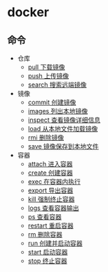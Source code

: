 # docker

## 命令

- 仓库
    - [pull 下载镜像](command/pull.md)
    - [push 上传镜像](command/push.md)
    - [search 搜索远端镜像](command/search.md)
- 镜像
    - [commit 创建镜像](command/commit.md)
    - [images 列出本地镜像](command/images.md)
    - [inspect 查看镜像详细信息](command/inspect.md)
    - [load 从本地文件加载镜像](command/load.md)
    - [rmi 删除镜像](command/rmi.md)
    - [save 镜像保存到本地文件](command/save.md)
- 容器
    - [attach 进入容器](command/attach.md)
    - [create 创建容器](command/create.md)
    - [exec 在容器内执行](command/exec.md)
    - [export 导出容器](command/export.md)
    - [kill 强制终止容器](command/kill.md)
    - [logs 查看容器输出](command/logs.md)
    - [ps 查看容器](command/ps.md)
    - [restart 重启容器](command/restart.md)
    - [rm 删除容器](command/rm.md)
    - [run 创建并启动容器](command/run.md)
    - [start 启动容器](command/start.md)
    - [stop 终止容器](command/stop.md)
